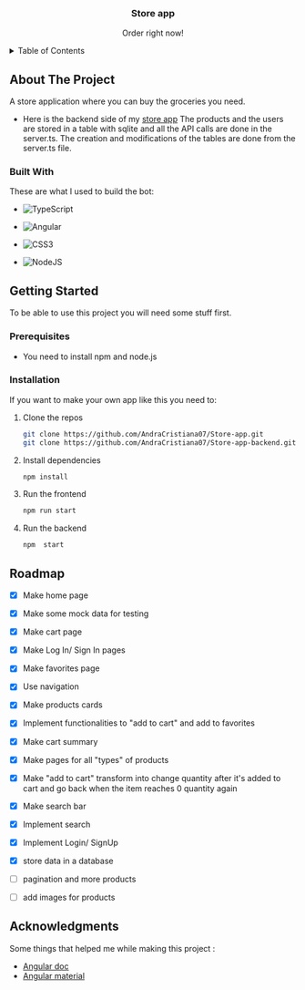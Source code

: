 
<br />
<div align="center">

  <h3 align="center">Store app </h3>

  <p align="center">
    Order right now!
    <br />
   
  </p>
</div>

<!-- TABLE OF CONTENTS -->
<details>
  <summary>Table of Contents</summary>
  <ol>
    <li>
      <a href="#about-the-project">About The Project</a>
      <ul>
        <li><a href="#built-with">Built With</a></li>
      </ul>
    </li>
    <li>
      <a href="#getting-started">Getting Started</a>
      <ul>
        <li><a href="#prerequisites">Prerequisites</a></li>
         <li><a href="#installation">Installation</a></li>
      </ul>
    </li>
    <li><a href="#roadmap">Roadmap</a></li>
    <li><a href="#acknowledgments">Acknoledgments</a></li>
    
    
  </ol>
</details>


<!-- ABOUT THE PROJECT -->
## About The Project

A store application where you can buy the groceries you need. 


* Here is the backend side of my [store app](https://github.com/AndraCristiana07/Store-app)
The products and the users are stored in a table with sqlite and all the API calls are done in the server.ts.
The creation and modifications of the tables are done from the server.ts file.


### Built With

These are what I used to build the bot:

* ![TypeScript](https://img.shields.io/badge/typescript-%23007ACC.svg?style=for-the-badge&logo=typescript&logoColor=white)
 
*  ![Angular](https://img.shields.io/badge/angular-%23DD0031.svg?style=for-the-badge&logo=angular&logoColor=white)
    
*  ![CSS3](https://img.shields.io/badge/CSS%20-%231572B6.svg?style=for-the-badge&logo=css3&logoColor=white)
*  ![NodeJS](https://img.shields.io/badge/node.js-6DA55F?style=for-the-badge&logo=node.js&logoColor=white)


<!-- GETTING STARTED -->
## Getting Started

To be able to use this project you will need some stuff first.

### Prerequisites

* You need to install npm and node.js


### Installation

If you want to make your own app like this you need to:

1. Clone the repos
   ```sh
   git clone https://github.com/AndraCristiana07/Store-app.git
   git clone https://github.com/AndraCristiana07/Store-app-backend.git
   ```
2. Install dependencies
   ```sh
   npm install
   ```
3. Run the frontend
   ```sh
   npm run start
   ```
4. Run the backend
    ```sh
   npm  start
   ```


<!-- ROADMAP -->
## Roadmap

- [x] Make home page
- [x] Make some mock data for testing
- [x] Make cart page
- [x] Make Log In/ Sign In pages
- [x] Make favorites page
- [x] Use navigation
- [x] Make products cards
- [x] Implement functionalities to "add to cart" and add to favorites
- [x] Make cart summary
- [x] Make pages for all "types" of products
- [x] Make "add to cart" transform into change quantity after it's added to cart and go back when the item reaches 0 quantity again
- [x] Make search bar
- [x] Implement search
- [x] Implement Login/ SignUp
- [x] store data in a database 
- [ ] pagination and more products
- [ ] add images for products





<!-- ACKNOWLEDGMENTS -->
## Acknowledgments

Some things that helped me while making this project :
* [Angular doc](https://angular.io/)
* [Angular material](https://material.angular.io/)

